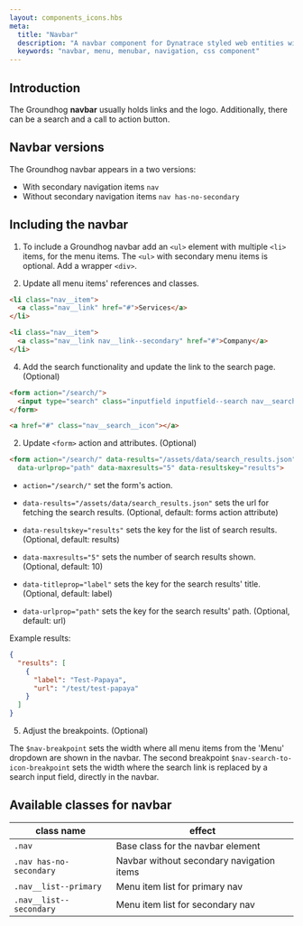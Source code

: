 ```yaml
---
layout: components_icons.hbs
meta:
  title: "Navbar"
  description: "A navbar component for Dynatrace styled web entities with css and markup examples."
  keywords: "navbar, menu, menubar, navigation, css component"
---
```



## Introduction
The Groundhog **navbar** usually holds links and the logo. Additionally, there can be a search and a call to action button.


## Navbar versions
The Groundhog navbar appears in a two versions:

* With secondary navigation items `nav`
* Without secondary navigation items `nav has-no-secondary`


## Including the navbar
1. To include a Groundhog navbar add an `<ul>` element with multiple `<li>` items, for the menu items. The `<ul>` with secondary menu items is optional. Add a wrapper `<div>`.

3. Update all menu items' references and classes.
```html
<li class="nav__item">
  <a class="nav__link" href="#">Services</a>
</li>
```
```html
<li class="nav__item">
  <a class="nav__link nav__link--secondary" href="#">Company</a>
</li>
```

4. Add the search functionality and update the link to the search page. (Optional)
```html
<form action="/search/">
  <input type="search" class="inputfield inputfield--search nav__search js-search" name="searchterm"/>
</form>
```
```html
<a href="#" class="nav__search__icon"></a>
```

2. Update `<form>` action and attributes. (Optional)
  ```html
  <form action="/search/" data-results="/assets/data/search_results.json" data-titleprop="label"
    data-urlprop="path" data-maxresults="5" data-resultskey="results">
  ```
  * `action="/search/"`
  set the form's action.

  * `data-results="/assets/data/search_results.json"`
  sets the url for fetching the search results. (Optional, default: forms action attribute)

  * `data-resultskey="results"`
  sets the key for the list of search results. (Optional, default: results)

  * `data-maxresults="5"`
  sets the number of search results shown. (Optional, default: 10)

  * `data-titleprop="label"`
  sets the key for the search results' title. (Optional, default: label)

  * `data-urlprop="path"`
  sets the key for the search results' path. (Optional, default: url)

  Example results:
  ```json
  {
    "results": [
      {
        "label": "Test-Papaya",
        "url": "/test/test-papaya"
      }
    ]
  }
  ```

5. Adjust the breakpoints. (Optional)

The `$nav-breakpoint` sets the width where all menu items from the 'Menu' dropdown are shown in the navbar. The second breakpoint `$nav-search-to-icon-breakpoint` sets the width where the search link is replaced by a search input field, directly in the navbar.


## Available classes for navbar
| class name | effect |
|------------|--------|
| `.nav` | Base class for the navbar element |
| `.nav has-no-secondary` | Navbar without secondary navigation items |
| `.nav__list--primary` | Menu item list for primary nav |
| `.nav__list--secondary` | Menu item list for secondary nav |
